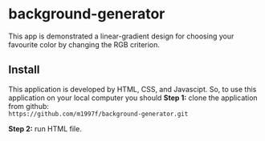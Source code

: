 # background-generator
This app is demonstrated a linear-gradient design for choosing your favourite color by changing the RGB criterion.

## Install

This application is developed by HTML, CSS, and Javascipt. So, to use this application on your local computer you should
**Step 1:** clone the application from github:<br/>
`https://github.com/m1997f/background-generator.git`

**Step 2:** run HTML file.
